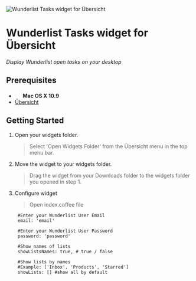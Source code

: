 ![Wunderlist Tasks widget for Übersicht](https://raw.githubusercontent.com/NikitaBazhenov/UbersichtWunderlistTasks/screenshot.jpg)

# Wunderlist Tasks widget for Übersicht

*Display Wunderlist open tasks on your desktop*

Prerequisites
-------------

- <img src="http://deluge-torrent.org/images/apple-logo.gif" height="17"> **Mac OS X 10.9**
- [Übersicht](http://tracesof.net/uebersicht/)

Getting Started
---------------

1. Open your widgets folder.
    > Select 'Open Widgets Folder' from the Übersicht menu in the top menu bar.
    
2. Move the widget to your widgets folder.
    > Drag the widget from your Downloads folder to the widgets folder you opened in step 1.
  
4. Configure widget   
    > Open index.coffee file
    
        #Enter your Wunderlist User Email
        email: 'email'
        
        #Enter your Wunderlist User Password
        password: 'password'
        
        #Show names of lists 
        showListsNames: true, # true / false
        
        #Show lists by names
        #Example: ['Inbox', 'Products', 'Starred']
        showLists: [] #show all by default
